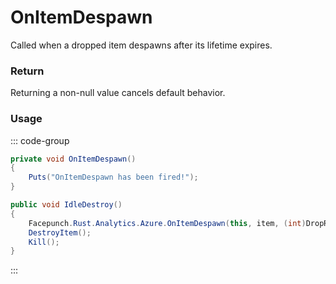 <Badge type="danger" text="Carbon Compatible"/><Badge type="warning" text="Oxide Compatible"/>
# OnItemDespawn
Called when a dropped item despawns after its lifetime expires.
### Return
Returning a non-null value cancels default behavior.

### Usage
::: code-group
```csharp [Example]
private void OnItemDespawn()
{
	Puts("OnItemDespawn has been fired!");
}
```
```csharp [Source — Assembly-CSharp @ DroppedItem]
public void IdleDestroy()
{
	Facepunch.Rust.Analytics.Azure.OnItemDespawn(this, item, (int)DropReason, DroppedBy);
	DestroyItem();
	Kill();
}

```
:::
